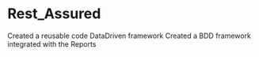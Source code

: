 # Rest_Assured
Created a reusable code DataDriven framework
Created a BDD framework integrated with the Reports

